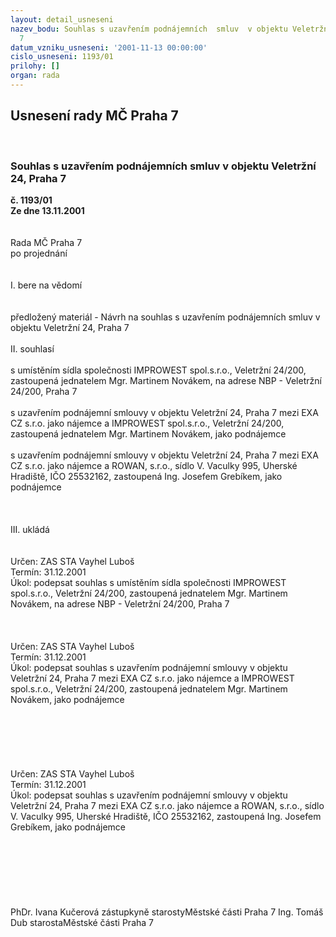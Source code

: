 ```yaml
---
layout: detail_usneseni
nazev_bodu: Souhlas s uzavřením podnájemních  smluv  v objektu Veletržní 24, Praha
  7
datum_vzniku_usneseni: '2001-11-13 00:00:00'
cislo_usneseni: 1193/01
prilohy: []
organ: rada
---
```

<div id="ucUsn_pList" class="usn">
	<span><h2>Usnesení rady MČ Praha 7 </h2>
<br></span><div class="standBody">
<span><h3>Souhlas s uzavřením podnájemních  smluv  v objektu Veletržní 24, Praha 7</h3></span><div class="center">
		<strong>č. 1193/01</strong><br>
	</div>
<div class="center">
		<strong>Ze dne 13.11.2001</strong><br><br>
	</div>
<br>Rada MČ Praha 7<br>po projednání<br><br><br>I.	bere na vědomí<br><br> <br>předložený materiál - Návrh na souhlas s uzavřením podnájemních smluv v objektu Veletržní 24, Praha 7<br><br>II.	souhlasí <br><br>s umístěním sídla společnosti IMPROWEST spol.s.r.o., Veletržní 24/200, zastoupená jednatelem Mgr. Martinem Novákem, na adrese NBP - Veletržní 24/200, Praha 7 <br><br>s uzavřením podnájemní smlouvy v objektu Veletržní 24, Praha 7 mezi EXA CZ s.r.o. jako nájemce a IMPROWEST spol.s.r.o., Veletržní 24/200, zastoupená jednatelem Mgr. Martinem Novákem, jako podnájemce<br><br>s uzavřením podnájemní smlouvy v objektu Veletržní 24, Praha 7 mezi EXA CZ s.r.o. jako nájemce a ROWAN, s.r.o., sídlo V. Vaculky 995, Uherské Hradiště, IČO 25532162, zastoupená  Ing. Josefem Grebíkem, jako podnájemce<br><br><br><br>III.	ukládá <br><br> <br>Určen:	ZAS STA Vayhel Luboš<br>Termín: 31.12.2001<br>Úkol:	podepsat souhlas s umístěním sídla společnosti IMPROWEST spol.s.r.o., Veletržní 24/200, zastoupená jednatelem Mgr. Martinem Novákem, na adrese NBP - Veletržní 24/200, Praha 7 <br> <br><br> <br>Určen:	ZAS STA Vayhel Luboš<br>Termín: 31.12.2001<br>Úkol:	podepsat souhlas s uzavřením podnájemní smlouvy v objektu Veletržní 24, Praha 7 mezi EXA CZ s.r.o. jako nájemce a IMPROWEST spol.s.r.o., Veletržní 24/200, zastoupená jednatelem Mgr. Martinem Novákem, jako podnájemce <br> <br><br><br><br><br> <br>Určen:	ZAS STA Vayhel Luboš<br>Termín: 31.12.2001<br>Úkol:	podepsat souhlas s uzavřením podnájemní smlouvy v objektu Veletržní 24, Praha 7 mezi EXA CZ s.r.o. jako nájemce a ROWAN, s.r.o., sídlo V. Vaculky 995, Uherské Hradiště, IČO 25532162, zastoupená  Ing. Josefem Grebíkem, jako podnájemce <br> <br><br> <br> <br> <br>	 <br>	<br>PhDr. Ivana Kučerová zástupkyně starostyMěstské části Praha 7	Ing. Tomáš Dub starostaMěstské části Praha 7<br>	<br><br>
</div>
</div>